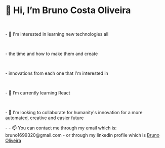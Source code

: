 
<p><h1>    👋 Hi, I’m Bruno Costa Oliveira   </h1></p>
<br>
<p>    - 👀 I'm interested in learning new technologies all </p>
<br>
<p> - the time and how to make them and create </p>   
<br>
<p> - innovations from each one that I'm interested in</p>
<br>
<p> - 🌱 I’m currently learning React  </p>
<br>
<p>- 💞️ I'm looking to collaborate for humanity's innovation for a more automated, creative and easier future</p>    
<p>- - 📫 You can contact me through my email which is: bruno1699320@gmail.com 
    - or through my linkedin profile which is <a href="https://www.linkedin.com/in/how15bybruno/">Bruno Oliveira</a>
</p>
<!---
BrunoByHOW15/BrunoByHOW15 is a ✨ special ✨ repository because its `README.md` (this file) appears on your GitHub profile.
You can click the Preview link to take a look at your changes.
--->
